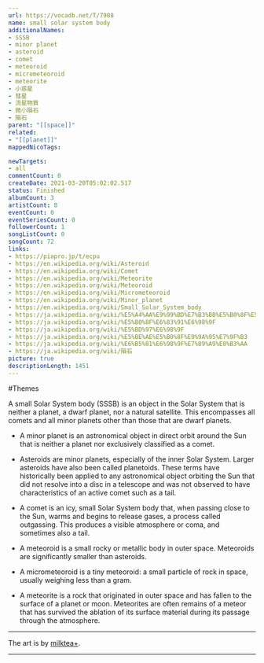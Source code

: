 ```yaml
---
url: https://vocadb.net/T/7908
name: small solar system body
additionalNames: 
- SSSB
- minor planet
- asteroid
- comet
- meteoroid
- micrometeoroid
- meteorite
- 小惑星
- 彗星
- 流星物質
- 微小隕石
- 隕石
parent: "[[space]]"
related:
- "[[planet]]"
mappedNicoTags:

newTargets:
- all
commentCount: 0
createDate: 2021-03-20T05:02:02.517
status: Finished
albumCount: 3
artistCount: 8
eventCount: 0
eventSeriesCount: 0
followerCount: 1
songListCount: 0
songCount: 72
links: 
- https://piapro.jp/t/ecpu
- https://en.wikipedia.org/wiki/Asteroid
- https://en.wikipedia.org/wiki/Comet
- https://en.wikipedia.org/wiki/Meteorite
- https://en.wikipedia.org/wiki/Meteoroid
- https://en.wikipedia.org/wiki/Micrometeoroid
- https://en.wikipedia.org/wiki/Minor_planet
- https://en.wikipedia.org/wiki/Small_Solar_System_body
- https://ja.wikipedia.org/wiki/%E5%A4%AA%E9%99%BD%E7%B3%BB%E5%B0%8F%E5%A4%A9%E4%BD%93
- https://ja.wikipedia.org/wiki/%E5%B0%8F%E6%83%91%E6%98%9F
- https://ja.wikipedia.org/wiki/%E5%BD%97%E6%98%9F
- https://ja.wikipedia.org/wiki/%E5%BE%AE%E5%B0%8F%E9%9A%95%E7%9F%B3
- https://ja.wikipedia.org/wiki/%E6%B5%81%E6%98%9F%E7%89%A9%E8%B3%AA
- https://ja.wikipedia.org/wiki/隕石
picture: true
descriptionLength: 1451
---
```


#Themes

A small Solar System body (SSSB) is an object in the Solar System that is neither a planet, a dwarf planet, nor a natural satellite. This encompasses all comets and all minor planets other than those that are dwarf planets.

- A minor planet is an astronomical object in direct orbit around the Sun that is neither a planet nor exclusively classified as a comet.

- Asteroids are minor planets, especially of the inner Solar System. Larger asteroids have also been called planetoids. These terms have historically been applied to any astronomical object orbiting the Sun that did not resolve into a disc in a telescope and was not observed to have characteristics of an active comet such as a tail.

- A comet is an icy, small Solar System body that, when passing close to the Sun, warms and begins to release gases, a process called outgassing. This produces a visible atmosphere or coma, and sometimes also a tail.

- A meteoroid is a small rocky or metallic body in outer space. Meteoroids are significantly smaller than asteroids.

- A micrometeoroid is a tiny meteoroid: a small particle of rock in space, usually weighing less than a gram.

- A meteorite is a rock that originated in outer space and has fallen to the surface of a planet or moon. Meteorites are often remains of a meteor that has survived the ablation of its surface material during its passage through the atmosphere.

---
The art is by [milktea+](https://vocadb.net/Ar/32290).

---

